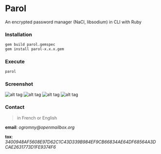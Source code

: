 # Parol
An encrypted password manager (NaCl, libsodium) in CLI with Ruby

### Installation

```sh
gem build parol.gemspec
gem install parol-x.x.x.gem
```

### Execute
```sh
parol
```

### Screenshot
![alt tag](https://github.com/Ogromny/parol/tree/pepel/ressource/1.png)
![alt tag](https://github.com/Ogromny/parol/tree/pepel/ressource/2.png)
![alt tag](https://github.com/Ogromny/parol/tree/pepel/ressource/3.png)
![alt tag](https://github.com/Ogromny/parol/tree/pepel/ressource/4.png)

### Contact
> in French or English

**email**: _ogromny@openmailbox.org_

**tox**: _3400948AF5608E97D62C1C43D339B984EF9CB66834AE64DF68564A3DCAE2631773D1FE9374F6_